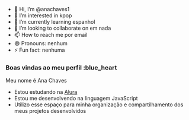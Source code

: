 - 👋 Hi, I’m @anachaves1
- 👀 I’m interested in kpop
- 🌱 I’m currently learning espanhol
- 💞️ I’m looking to collaborate on em nada
- 📫 How to reach me por email
- 😄 Pronouns: nenhum
- ⚡ Fun fact: nenhuma

<!---
anachaves1/anachaves1 is a ✨ special ✨ repository because its `README.md` (this file) appears on your GitHub profile.
You can click the Preview link to take a look at your changes.
--->
### Boas vindas ao meu perfil :blue_heart

Meu nome é Ana Chaves

- Estou estudando na [Alura](https://www.alura.com.br)
- Estou me desenvolvendo na linguagem JavaScript
- Utilizo esse espaço para minha organização e compartilhamento dos meus projetos desenvolvidos

